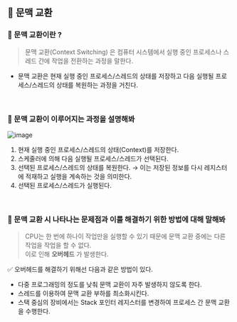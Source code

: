 ## 🌿 문맥 교환
### 🔎 문맥 교환이란 ?
> 문맥 교환(Context Switching) 은 컴퓨터 시스템에서 실행 중인 프로세스나 스레드 간에 작업을 전환하는 과정을 말한다.

- 문맥 교환은 현재 실행 중인 프로세스/스레드의 상태를 저장하고 다음 실행될 프로세스/스레드의 상태를 복원하는 과정을 거친다.

<br>

### 🔎 문맥 교환이 이루어지는 과정을 설명해봐
![image](https://github.com/leeseunghee00/TIL/assets/87460638/a953dbd8-bcce-40cb-89d1-f48756ba30c5)

1. 현재 실행 중인 프로세스/스레드의 상태(Context)를 저장한다.
2. 스케줄러에 의해 다음 실행될 프로세스/스레드가 선택된다.
3. 선택된 프로세스/스레드의 상태를 복원한다.
  → 이는 저장된 정보를 다시 레지스터에 적재하고 실행을 계속하는 것을 의미한다.
4. 선택된 프로세스/스레드가 실행된다.

<br>

### 🔎 문맥 교환 시 나타나는 문제점과 이를 해결하기 위한 방법에 대해 말해봐
> CPU는 한 번에 하나이 작업만을 실행할 수 있기 때문에 문맥 교환 중에는 다른 작업을 작업을 할 수 없다. <br> 
> 이로 인해 **오버헤드** 가 발생한다.

✅ 오버헤드를 해결하기 위해선 다음과 같은 방법이 있다.
- 다중 프로그래밍의 정도를 낮춰 문맥 교환이 자주 발생하지 않도록 한다.
- 스레드를 이용하여 문맥 교환 부하를 최소화시킨다.
- 스택 중심의 장비에서는 Stack 포인터 레지스터를 변경하여 프로세스 간 문맥 교환을 수행한다.
